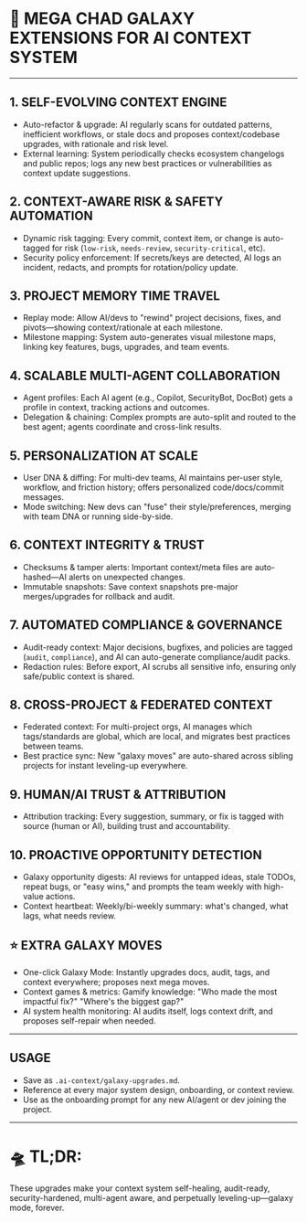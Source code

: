 # 🌌 MEGA CHAD GALAXY EXTENSIONS FOR AI CONTEXT SYSTEM

---

## 1. SELF-EVOLVING CONTEXT ENGINE
- Auto-refactor & upgrade: AI regularly scans for outdated patterns, inefficient workflows, or stale docs and proposes context/codebase upgrades, with rationale and risk level.
- External learning: System periodically checks ecosystem changelogs and public repos; logs any new best practices or vulnerabilities as context update suggestions.

## 2. CONTEXT-AWARE RISK & SAFETY AUTOMATION
- Dynamic risk tagging: Every commit, context item, or change is auto-tagged for risk (`low-risk`, `needs-review`, `security-critical`, etc).
- Security policy enforcement: If secrets/keys are detected, AI logs an incident, redacts, and prompts for rotation/policy update.

## 3. PROJECT MEMORY TIME TRAVEL
- Replay mode: Allow AI/devs to "rewind" project decisions, fixes, and pivots—showing context/rationale at each milestone.
- Milestone mapping: System auto-generates visual milestone maps, linking key features, bugs, upgrades, and team events.

## 4. SCALABLE MULTI-AGENT COLLABORATION
- Agent profiles: Each AI agent (e.g., Copilot, SecurityBot, DocBot) gets a profile in context, tracking actions and outcomes.
- Delegation & chaining: Complex prompts are auto-split and routed to the best agent; agents coordinate and cross-link results.

## 5. PERSONALIZATION AT SCALE
- User DNA & diffing: For multi-dev teams, AI maintains per-user style, workflow, and friction history; offers personalized code/docs/commit messages.
- Mode switching: New devs can "fuse" their style/preferences, merging with team DNA or running side-by-side.

## 6. CONTEXT INTEGRITY & TRUST
- Checksums & tamper alerts: Important context/meta files are auto-hashed—AI alerts on unexpected changes.
- Immutable snapshots: Save context snapshots pre-major merges/upgrades for rollback and audit.

## 7. AUTOMATED COMPLIANCE & GOVERNANCE
- Audit-ready context: Major decisions, bugfixes, and policies are tagged (`audit`, `compliance`), and AI can auto-generate compliance/audit packs.
- Redaction rules: Before export, AI scrubs all sensitive info, ensuring only safe/public context is shared.

## 8. CROSS-PROJECT & FEDERATED CONTEXT
- Federated context: For multi-project orgs, AI manages which tags/standards are global, which are local, and migrates best practices between teams.
- Best practice sync: New "galaxy moves" are auto-shared across sibling projects for instant leveling-up everywhere.

## 9. HUMAN/AI TRUST & ATTRIBUTION
- Attribution tracking: Every suggestion, summary, or fix is tagged with source (human or AI), building trust and accountability.

## 10. PROACTIVE OPPORTUNITY DETECTION
- Galaxy opportunity digests: AI reviews for untapped ideas, stale TODOs, repeat bugs, or "easy wins," and prompts the team weekly with high-value actions.
- Context heartbeat: Weekly/bi-weekly summary: what's changed, what lags, what needs review.

## ⭐️ EXTRA GALAXY MOVES
- One-click Galaxy Mode: Instantly upgrades docs, audit, tags, and context everywhere; proposes next mega moves.
- Context games & metrics: Gamify knowledge: "Who made the most impactful fix?" "Where's the biggest gap?"
- AI system health monitoring: AI audits itself, logs context drift, and proposes self-repair when needed.

---

## USAGE
- Save as `.ai-context/galaxy-upgrades.md`.
- Reference at every major system design, onboarding, or context review.
- Use as the onboarding prompt for any new AI/agent or dev joining the project.

---

# 🛸 TL;DR:
These upgrades make your context system self-healing, audit-ready, security-hardened, multi-agent aware, and perpetually leveling-up—galaxy mode, forever. 